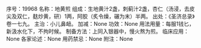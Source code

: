 序号：19968
名称：地黄煎
组成：生地黄汁2盏，刺蓟汁2盏，杏仁（汤浸，去皮尖及双仁，麸炒黄，研）1两，阿胶（炙令燥，碾为末）半两。
出处：《圣济总录》卷一七九。
主治：小儿鼻衄。
加减：None
功效：None
用法用量：每服1钱匕，新汲水化下，不拘时候。
制备方法：上同入银器中，慢火熬为煎。
临床应用：None
各家论述：None
用药禁忌：None
附注：None
